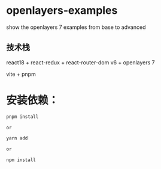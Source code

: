 # openlayers-examples
show the openlayers 7 examples from base to advanced

## 技术栈

react18 + react-redux + react-router-dom v6 + openlayers 7

vite + pnpm

# 安装依赖：

```js
pnpm install

or

yarn add

or

npm install

```
